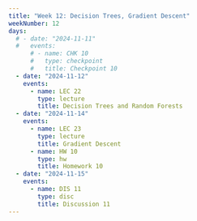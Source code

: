```yaml
---
title: "Week 12: Decision Trees, Gradient Descent"
weekNumber: 12
days:
  # - date: "2024-11-11"
  #   events:
      # - name: CHK 10
      #   type: checkpoint
      #   title: Checkpoint 10
  - date: "2024-11-12"
    events:
      - name: LEC 22
        type: lecture
        title: Decision Trees and Random Forests
  - date: "2024-11-14"
    events:
      - name: LEC 23
        type: lecture
        title: Gradient Descent
      - name: HW 10
        type: hw
        title: Homework 10
  - date: "2024-11-15"
    events:
      - name: DIS 11
        type: disc
        title: Discussion 11
---
```

